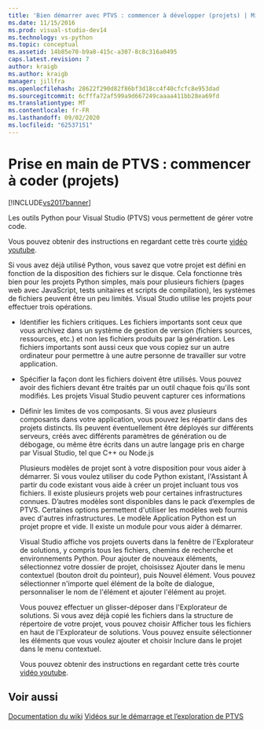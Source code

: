 ```yaml
---
title: 'Bien démarrer avec PTVS : commencer à développer (projets) | Microsoft Docs'
ms.date: 11/15/2016
ms.prod: visual-studio-dev14
ms.technology: vs-python
ms.topic: conceptual
ms.assetid: 14b85e70-b9a8-415c-a307-8c8c316a0495
caps.latest.revision: 7
author: kraigb
ms.author: kraigb
manager: jillfra
ms.openlocfilehash: 28622f290d82f86bf3d18cc4f40cfcfc8e953dad
ms.sourcegitcommit: 6cfffa72af599a9d667249caaaa411bb28ea69fd
ms.translationtype: MT
ms.contentlocale: fr-FR
ms.lasthandoff: 09/02/2020
ms.locfileid: "62537151"
---
```

# <a name="getting-started-with-ptvs-start-coding-projects"></a>Prise en main de PTVS : commencer à coder (projets)
[!INCLUDE[vs2017banner](../includes/vs2017banner.md)]

Les outils Python pour Visual Studio (PTVS) vous permettent de gérer votre code. 
 
 Vous pouvez obtenir des instructions en regardant cette très courte [vidéo youtube](https://www.youtube.com/watch?v=KHPoVpL7zHg&list=PLReL099Y5nRdLgGAdrb_YeTdEnd23s6Ff&index=2). 
 
 Si vous avez déjà utilisé Python, vous savez que votre projet est défini en fonction de la disposition des fichiers sur le disque. Cela fonctionne très bien pour les projets Python simples, mais pour plusieurs fichiers (pages web avec JavaScript, tests unitaires et scripts de compilation), les systèmes de fichiers peuvent être un peu limités. Visual Studio utilise les projets pour effectuer trois opérations. 
 
- Identifier les fichiers critiques. Les fichiers importants sont ceux que vous archivez dans un système de gestion de version (fichiers sources, ressources, etc.) et non les fichiers produits par la génération. Les fichiers importants sont aussi ceux que vous copiez sur un autre ordinateur pour permettre à une autre personne de travailler sur votre application. 
 
- Spécifier la façon dont les fichiers doivent être utilisés. Vous pouvez avoir des fichiers devant être traités par un outil chaque fois qu'ils sont modifiés. Les projets Visual Studio peuvent capturer ces informations 
 
- Définir les limites de vos composants. Si vous avez plusieurs composants dans votre application, vous pouvez les répartir dans des projets distincts. Ils peuvent éventuellement être déployés sur différents serveurs, créés avec différents paramètres de génération ou de débogage, ou même être écrits dans un autre langage pris en charge par Visual Studio, tel que C++ ou Node.js 
 
  Plusieurs modèles de projet sont à votre disposition pour vous aider à démarrer. Si vous voulez utiliser du code Python existant, l'Assistant À partir du code existant vous aide à créer un projet incluant tous vos fichiers. Il existe plusieurs projets web pour certaines infrastructures connues. D’autres modèles sont disponibles dans le pack d’exemples de PTVS. Certaines options permettent d'utiliser les modèles web fournis avec d'autres infrastructures. Le modèle Application Python est un projet propre et vide. Il existe un module pour vous aider à démarrer. 
 
  Visual Studio affiche vos projets ouverts dans la fenêtre de l'Explorateur de solutions, y compris tous les fichiers, chemins de recherche et environnements Python. Pour ajouter de nouveaux éléments, sélectionnez votre dossier de projet, choisissez Ajouter dans le menu contextuel (bouton droit du pointeur), puis Nouvel élément. Vous pouvez sélectionner n'importe quel élément de la boîte de dialogue, personnaliser le nom de l'élément et ajouter l'élément au projet. 
 
  Vous pouvez effectuer un glisser-déposer dans l'Explorateur de solutions. Si vous avez déjà copié les fichiers dans la structure de répertoire de votre projet, vous pouvez choisir Afficher tous les fichiers en haut de l'Explorateur de solutions. Vous pouvez ensuite sélectionner les éléments que vous voulez ajouter et choisir Inclure dans le projet dans le menu contextuel. 
 
  Vous pouvez obtenir des instructions en regardant cette très courte [vidéo youtube](https://www.youtube.com/watch?v=KHPoVpL7zHg&list=PLReL099Y5nRdLgGAdrb_YeTdEnd23s6Ff&index=2). 
 
## <a name="see-also"></a>Voir aussi 
 [Documentation du wiki](https://github.com/Microsoft/PTVS/wiki/Projects) [Vidéos sur le démarrage et l’exploration de PTVS](https://www.youtube.com/playlist?list=PLReL099Y5nRdLgGAdrb_YeTdEnd23s6Ff)
